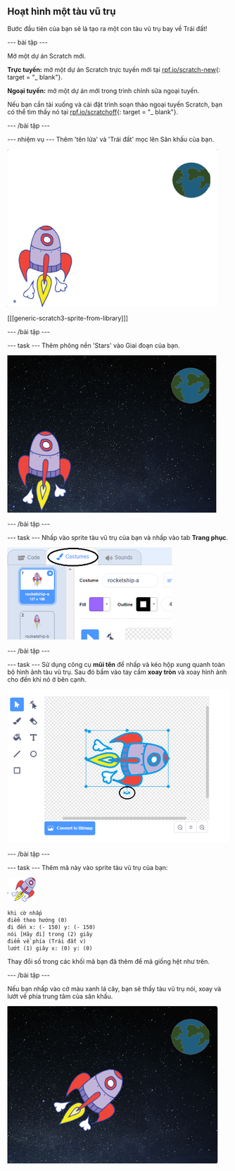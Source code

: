 ## Hoạt hình một tàu vũ trụ

Bước đầu tiên của bạn sẽ là tạo ra một con tàu vũ trụ bay về Trái đất!

\--- bài tập \---

Mở một dự án Scratch mới.

**Trực tuyến:** mở một dự án Scratch trực tuyến mới tại [rpf.io/scratch-new](http://rpf.io/scratchon){: target = "_ blank"}.

**Ngoại tuyến:** mở một dự án mới trong trình chỉnh sửa ngoại tuyến.

Nếu bạn cần tải xuống và cài đặt trình soạn thảo ngoại tuyến Scratch, bạn có thể tìm thấy nó tại [rpf.io/scratchoff](http://rpf.io/scratchoff){: target = "_ blank"}.

\--- /bài tập \---

\--- nhiệm vụ \--- Thêm 'tên lửa' và 'Trái đất' mọc lên Sân khấu của bạn.

![Tàu vũ trụ và trái đất spites](images/space-sprites.png)

[[[generic-scratch3-sprite-from-library]]]

\--- /bài tập \---

\--- task \--- Thêm phông nền 'Stars' vào Giai đoạn của bạn.

![Một không gian bối cảnh](images/space-backdrop.png)

\--- /bài tập \---

\--- task \--- Nhấp vào sprite tàu vũ trụ của bạn và nhấp vào tab **Trang phục**.

![Trang phục Sprite](images/space-costume.png)

\--- /bài tập \---

\--- task \--- Sử dụng công cụ **mũi tên** để nhấp và kéo hộp xung quanh toàn bộ hình ảnh tàu vũ trụ. Sau đó bấm vào tay cầm **xoay tròn** và xoay hình ảnh cho đến khi nó ở bên cạnh.

![Xoay một bộ trang phục](images/space-rotate.png)

\--- /bài tập \---

\--- task \--- Thêm mã này vào sprite tàu vũ trụ của bạn:

![Tàu vũ trụ](images/sprite-spaceship.png)

```blocks3
khi cờ nhấp
điểm theo hướng (0)
đi đến x: (- 150) y: (- 150)
nói [Hãy đi] trong (2) giây
điểm về phía (Trái đất v)
lướt (1) giây x: (0) y: (0)
```

Thay đổi số trong các khối mã bạn đã thêm để mã giống hệt như trên.

\--- /bài tập \---

Nếu bạn nhấp vào cờ màu xanh lá cây, bạn sẽ thấy tàu vũ trụ nói, xoay và lướt về phía trung tâm của sân khấu.

![Thử nghiệm hoạt hình tàu vũ trụ](images/space-animate-stage.png)